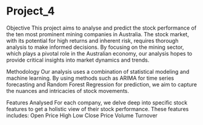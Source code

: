 # Project_4

Objective
This project aims to analyse and predict the stock performance of the ten most prominent mining companies in Australia. The stock market, with its potential for high returns and inherent risk, requires thorough analysis to make informed decisions. By focusing on the mining sector, which plays a pivotal role in the Australian economy, our analysis hopes to provide critical insights into market dynamics and trends.

Methodology
Our analysis uses a combination of statistical modeling and machine learning. By using methods such as ARIMA for time series forecasting and Random Forest Regression for prediction, we aim to capture the nuances and intricacies of stock movements.

Features Analysed
For each company, we delve deep into specific stock features to get a holistic view of their stock performance. These features includes: 
Open Price 
High
Low
Close Price 
Volume 
Turnover
